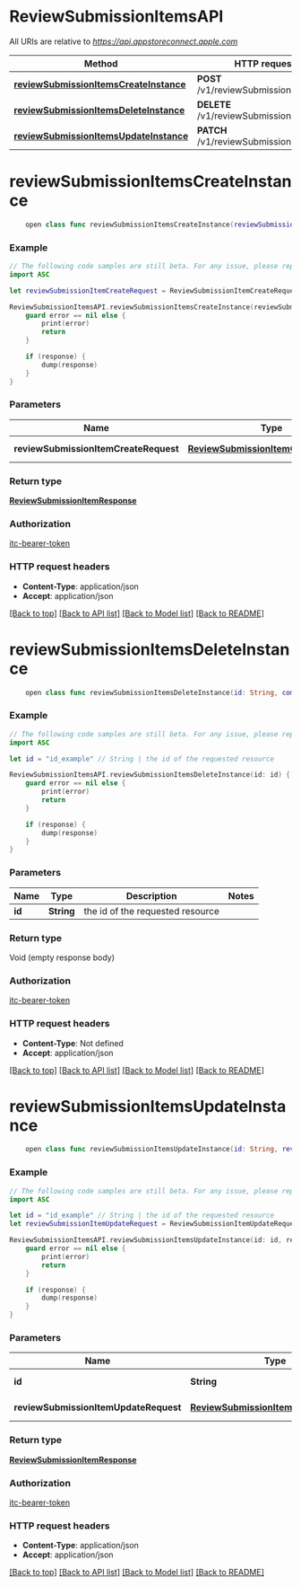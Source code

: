 # ReviewSubmissionItemsAPI

All URIs are relative to *https://api.appstoreconnect.apple.com*

Method | HTTP request | Description
------------- | ------------- | -------------
[**reviewSubmissionItemsCreateInstance**](ReviewSubmissionItemsAPI.md#reviewsubmissionitemscreateinstance) | **POST** /v1/reviewSubmissionItems | 
[**reviewSubmissionItemsDeleteInstance**](ReviewSubmissionItemsAPI.md#reviewsubmissionitemsdeleteinstance) | **DELETE** /v1/reviewSubmissionItems/{id} | 
[**reviewSubmissionItemsUpdateInstance**](ReviewSubmissionItemsAPI.md#reviewsubmissionitemsupdateinstance) | **PATCH** /v1/reviewSubmissionItems/{id} | 


# **reviewSubmissionItemsCreateInstance**
```swift
    open class func reviewSubmissionItemsCreateInstance(reviewSubmissionItemCreateRequest: ReviewSubmissionItemCreateRequest, completion: @escaping (_ data: ReviewSubmissionItemResponse?, _ error: Error?) -> Void)
```



### Example
```swift
// The following code samples are still beta. For any issue, please report via http://github.com/OpenAPITools/openapi-generator/issues/new
import ASC

let reviewSubmissionItemCreateRequest = ReviewSubmissionItemCreateRequest(data: ReviewSubmissionItemCreateRequest_data(type: "type_example", relationships: ReviewSubmissionItemCreateRequest_data_relationships(reviewSubmission: ReviewSubmissionItemCreateRequest_data_relationships_reviewSubmission(data: App_relationships_reviewSubmissions_data_inner(type: "type_example", id: "id_example")), appStoreVersion: AppClipDefaultExperienceCreateRequest_data_relationships_releaseWithAppStoreVersion(data: AppClipDefaultExperience_relationships_releaseWithAppStoreVersion_data(type: "type_example", id: "id_example")), appCustomProductPageVersion: AppCustomProductPageLocalizationInlineCreate_relationships_appCustomProductPageVersion(data: AppCustomProductPageLocalization_relationships_appCustomProductPageVersion_data(type: "type_example", id: "id_example")), appStoreVersionExperiment: ReviewSubmissionItemCreateRequest_data_relationships_appStoreVersionExperiment(data: AppStoreVersionExperimentTreatment_relationships_appStoreVersionExperiment_data(type: "type_example", id: "id_example")), appEvent: ReviewSubmissionItemCreateRequest_data_relationships_appEvent(data: AppEventLocalization_relationships_appEvent_data(type: "type_example", id: "id_example"))))) // ReviewSubmissionItemCreateRequest | ReviewSubmissionItem representation

ReviewSubmissionItemsAPI.reviewSubmissionItemsCreateInstance(reviewSubmissionItemCreateRequest: reviewSubmissionItemCreateRequest) { (response, error) in
    guard error == nil else {
        print(error)
        return
    }

    if (response) {
        dump(response)
    }
}
```

### Parameters

Name | Type | Description  | Notes
------------- | ------------- | ------------- | -------------
 **reviewSubmissionItemCreateRequest** | [**ReviewSubmissionItemCreateRequest**](ReviewSubmissionItemCreateRequest.md) | ReviewSubmissionItem representation | 

### Return type

[**ReviewSubmissionItemResponse**](ReviewSubmissionItemResponse.md)

### Authorization

[itc-bearer-token](../README.md#itc-bearer-token)

### HTTP request headers

 - **Content-Type**: application/json
 - **Accept**: application/json

[[Back to top]](#) [[Back to API list]](../README.md#documentation-for-api-endpoints) [[Back to Model list]](../README.md#documentation-for-models) [[Back to README]](../README.md)

# **reviewSubmissionItemsDeleteInstance**
```swift
    open class func reviewSubmissionItemsDeleteInstance(id: String, completion: @escaping (_ data: Void?, _ error: Error?) -> Void)
```



### Example
```swift
// The following code samples are still beta. For any issue, please report via http://github.com/OpenAPITools/openapi-generator/issues/new
import ASC

let id = "id_example" // String | the id of the requested resource

ReviewSubmissionItemsAPI.reviewSubmissionItemsDeleteInstance(id: id) { (response, error) in
    guard error == nil else {
        print(error)
        return
    }

    if (response) {
        dump(response)
    }
}
```

### Parameters

Name | Type | Description  | Notes
------------- | ------------- | ------------- | -------------
 **id** | **String** | the id of the requested resource | 

### Return type

Void (empty response body)

### Authorization

[itc-bearer-token](../README.md#itc-bearer-token)

### HTTP request headers

 - **Content-Type**: Not defined
 - **Accept**: application/json

[[Back to top]](#) [[Back to API list]](../README.md#documentation-for-api-endpoints) [[Back to Model list]](../README.md#documentation-for-models) [[Back to README]](../README.md)

# **reviewSubmissionItemsUpdateInstance**
```swift
    open class func reviewSubmissionItemsUpdateInstance(id: String, reviewSubmissionItemUpdateRequest: ReviewSubmissionItemUpdateRequest, completion: @escaping (_ data: ReviewSubmissionItemResponse?, _ error: Error?) -> Void)
```



### Example
```swift
// The following code samples are still beta. For any issue, please report via http://github.com/OpenAPITools/openapi-generator/issues/new
import ASC

let id = "id_example" // String | the id of the requested resource
let reviewSubmissionItemUpdateRequest = ReviewSubmissionItemUpdateRequest(data: ReviewSubmissionItemUpdateRequest_data(type: "type_example", id: "id_example", attributes: ReviewSubmissionItemUpdateRequest_data_attributes(resolved: false, removed: false))) // ReviewSubmissionItemUpdateRequest | ReviewSubmissionItem representation

ReviewSubmissionItemsAPI.reviewSubmissionItemsUpdateInstance(id: id, reviewSubmissionItemUpdateRequest: reviewSubmissionItemUpdateRequest) { (response, error) in
    guard error == nil else {
        print(error)
        return
    }

    if (response) {
        dump(response)
    }
}
```

### Parameters

Name | Type | Description  | Notes
------------- | ------------- | ------------- | -------------
 **id** | **String** | the id of the requested resource | 
 **reviewSubmissionItemUpdateRequest** | [**ReviewSubmissionItemUpdateRequest**](ReviewSubmissionItemUpdateRequest.md) | ReviewSubmissionItem representation | 

### Return type

[**ReviewSubmissionItemResponse**](ReviewSubmissionItemResponse.md)

### Authorization

[itc-bearer-token](../README.md#itc-bearer-token)

### HTTP request headers

 - **Content-Type**: application/json
 - **Accept**: application/json

[[Back to top]](#) [[Back to API list]](../README.md#documentation-for-api-endpoints) [[Back to Model list]](../README.md#documentation-for-models) [[Back to README]](../README.md)

